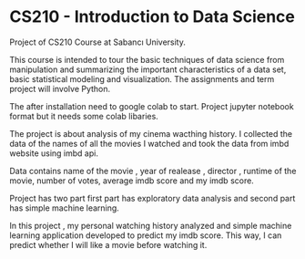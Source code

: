 # CS210 - Introduction to Data Science

Project of CS210 Course at Sabancı University.

This course is intended to tour the basic techniques of data science from manipulation and summarizing the important characteristics of a data set, basic statistical modeling and visualization. The assignments and term project will involve Python.

The after installation need to google colab to start. Project jupyter notebook format but it needs some colab libaries.

The project is about analysis of my cinema wacthing history. I collected the data of the names of all the movies I watched and took the data from imbd website using imbd api.

Data contains name of the movie , year of realease , director , runtime of the movie, number of votes, average imdb score and my imdb score.

Project has two part first part has exploratory data analysis and second part has simple machine learning.

In this project , my personal watching history analyzed and simple machine learning application developed to predict my imdb score. This way, I can predict whether I will like a movie before watching it.
